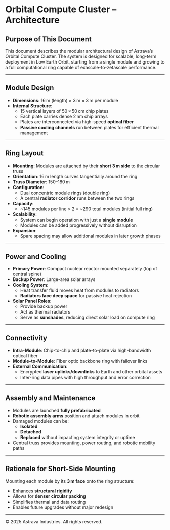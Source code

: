 # Orbital Compute Cluster – Architecture

## Purpose of This Document

This document describes the modular architectural design of Astrava’s Orbital Compute Cluster. The system is designed for scalable, long-term deployment in Low Earth Orbit, starting from a single module and growing to a full computational ring capable of exascale-to-zetascale performance.

---

## Module Design

- **Dimensions**: 16 m (length) × 3 m × 3 m per module  
- **Internal Structure**:
  - 15 vertical layers of 50 × 50 cm chip plates
  - Each plate carries dense 2 nm chip arrays
  - Plates are interconnected via high-speed **optical fiber**
  - **Passive cooling channels** run between plates for efficient thermal management

---

## Ring Layout

- **Mounting**: Modules are attached by their **short 3 m side** to the circular truss  
- **Orientation**: 16 m length curves tangentially around the ring
- **Truss Diameter**: 150–180 m  
- **Configuration**:
  - Dual concentric module rings (double ring)
  - A central **radiator corridor** runs between the two rings
- **Capacity**:
  - ~145 modules per line × 2 = ~290 total modules (initial full ring)
- **Scalability**:
  - System can begin operation with just a **single module**
  - Modules can be added progressively without disruption
- **Expansion**:
  - Spare spacing may allow additional modules in later growth phases

---

## Power and Cooling

- **Primary Power**: Compact nuclear reactor mounted separately (top of central spine)
- **Backup Power**: Large-area solar arrays
- **Cooling System**:
  - Heat transfer fluid moves heat from modules to radiators
  - **Radiators face deep space** for passive heat rejection
- **Solar Panel Roles**:
  - Provide backup power
  - Act as thermal radiators
  - Serve as **sunshades**, reducing direct solar load on compute ring

---

## Connectivity

- **Intra-Module**: Chip-to-chip and plate-to-plate via high-bandwidth optical fiber  
- **Module-to-Module**: Fiber optic backbone ring with failover links  
- **External Communication**:
  - Encrypted **laser uplinks/downlinks** to Earth and other orbital assets  
  - Inter-ring data pipes with high throughput and error correction  

---

## Assembly and Maintenance

- Modules are launched **fully prefabricated**
- **Robotic assembly arms** position and attach modules in orbit
- Damaged modules can be:
  - **Isolated**
  - **Detached**
  - **Replaced** without impacting system integrity or uptime
- Central truss provides mounting, power routing, and robotic mobility paths

---

## Rationale for Short-Side Mounting

Mounting each module by its **3 m face** onto the ring structure:
- Enhances **structural rigidity**
- Allows for **denser circular packing**
- Simplifies thermal and data routing
- Enables future upgrades without major redesign

---

© 2025 Astrava Industries. All rights reserved.
